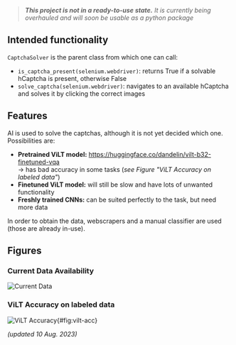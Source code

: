 > _**This project is not in a ready-to-use state.** It is currently being overhauled and will soon be usable as a python package_

## Intended functionality
`CaptchaSolver` is the parent class from which one can call:
- `is_captcha_present(selenium.webdriver)`: returns True if a solvable hCaptcha is present, otherwise False
- `solve_captcha(selenium.webdriver)`: navigates to an available hCaptcha and solves it by clicking the correct images

## Features
AI is used to solve the captchas, although it is not yet decided which one. Possibilities are:
- **Pretrained ViLT model:** https://huggingface.co/dandelin/vilt-b32-finetuned-vqa \
  -> has bad accuracy in some tasks (_see Figure "ViLT Accuracy on labeled data"_)
- **Finetuned ViLT model:** will still be slow and have lots of unwanted functionality
- **Freshly trained CNNs:** can be suited perfectly to the task, but need more data

In order to obtain the data, webscrapers and a manual classifier are used (those are already in-use).

## Figures

### Current Data Availability
![Current Data](https://github.com/xTerradon/hcaptcha-solver/assets/64305142/7d061d03-a03e-4051-8f6c-12bdf83a8cb5)

### ViLT Accuracy on labeled data
![ViLT Accuracy](https://github.com/xTerradon/hcaptcha-solver/assets/64305142/95eedb67-e5d6-4c25-8620-f2a8d3d0ae6c){#fig:vilt-acc}

_(updated 10 Aug. 2023)_

